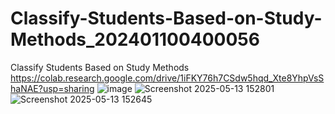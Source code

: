 # Classify-Students-Based-on-Study-Methods_202401100400056
Classify Students Based on Study Methods
https://colab.research.google.com/drive/1iFKY76h7CSdw5hqd_Xte8YhpVsShaNAE?usp=sharing
![image](https://github.com/user-attachments/assets/dfe4ea34-0a0a-4bf3-8b2d-5457374de2dc)
![Screenshot 2025-05-13 152801](https://github.com/user-attachments/assets/b2f995b8-4819-49e0-af57-72b44a69a402)
![Screenshot 2025-05-13 152645](https://github.com/user-attachments/assets/b7ae12f4-22b3-4e14-af14-a168cbe08fce)


